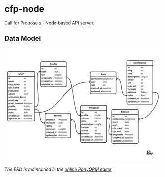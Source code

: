 # cfp-node
Call for Proposals - Node-based API server.

## Data Model

![Entity-Relationship Diagram](db/diagram.svg)

_The ERD is maintained in the [online PonyORM editor](https://editor.ponyorm.com/user/helmuthb/CfP)_

